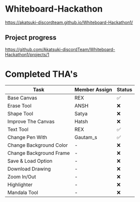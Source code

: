 # Whiteboard-Hackathon

https://akatsuki-discordteam.github.io/Whiteboard-Hackathon1/

## Project progress

https://github.com/Akatsuki-discordTeam/Whiteboard-Hackathon1/projects/1


# Completed THA's

| Task                         | Member Assign    | Status  |
|----------------------------- | ---------------- | ------- |
|Base Canvas                   | REX       | ✅    |
|Erase Tool                    | ANSH      | ❌    |
|Shape Tool                    | Satya     | ❌    |
|Improve The Canvas            | Hatsh     | ❌    |
|Text Tool                     | REX       | ✅    |
|Change Pen With               | Gautam_s  | ✅    |
|Change Background Color       | -     | ❌    |
|Change Background Frame       | -     | ❌    |
|Save & Load Option            | -     | ❌    |
|Download Drawing              | -     | ❌    |
|Zoom In/Out                   | -     | ❌    |
|Highlighter                   | -     | ❌    |
|Mandala Tool                  | -     | ❌    |